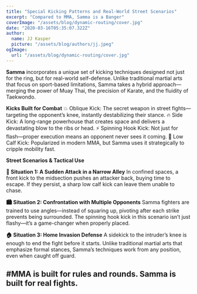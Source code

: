 ```yaml
---
title: "Special Kicking Patterns and Real-World Street Scenarios"
excerpt: "Compared to MMA, Samma is a Banger"
coverImage: "/assets/blog/dynamic-routing/cover.jpg"
date: "2020-03-16T05:35:07.322Z"
author:
  name: JJ Kasper
  picture: "/assets/blog/authors/jj.jpeg"
ogImage:
  url: "/assets/blog/dynamic-routing/cover.jpg"
---
```


**Samma** incorporates a unique set of kicking techniques designed not just for the ring, but for real-world self-defense. Unlike traditional martial arts that focus on sport-based limitations, Samma takes a hybrid approach—merging the power of Muay Thai, the precision of Karate, and the fluidity of Taekwondo.

**Kicks Built for Combat**
💥 Oblique Kick: The secret weapon in street fights—targeting the opponent’s knee, instantly destabilizing their stance.
🔥 Side Kick: A long-range powerhouse that creates space and delivers a devastating blow to the ribs or head.
⚡ Spinning Hook Kick: Not just for flash—proper execution means an opponent never sees it coming.
🥋 Low Calf Kick: Popularized in modern MMA, but Samma uses it strategically to cripple mobility fast.

**Street Scenarios & Tactical Use**

**🚶 Situation 1: A Sudden Attack in a Narrow Alley**
In confined spaces, a front kick to the midsection pushes an attacker back, buying time to escape. If they persist, a sharp low calf kick can leave them unable to chase.

**🏙️ Situation 2: Confrontation with Multiple Opponents**
Samma fighters are trained to use angles—instead of squaring up, pivoting after each strike prevents being surrounded. The spinning hook kick in this scenario isn’t just flashy—it’s a game-changer when properly placed.

**🏠 Situation 3: Home Invasion Defense**
A sidekick to the intruder’s knee is enough to end the fight before it starts. Unlike traditional martial arts that emphasize formal stances, Samma’s techniques work from any position, even when caught off guard.

## #MMA is built for rules and rounds. Samma is built for real fights.
